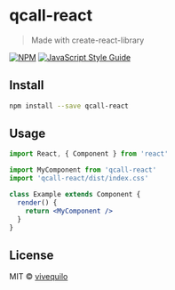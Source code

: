 # qcall-react

> Made with create-react-library

[![NPM](https://img.shields.io/npm/v/qcall-react.svg)](https://www.npmjs.com/package/qcall-react) [![JavaScript Style Guide](https://img.shields.io/badge/code_style-standard-brightgreen.svg)](https://standardjs.com)

## Install

```bash
npm install --save qcall-react
```

## Usage

```jsx
import React, { Component } from 'react'

import MyComponent from 'qcall-react'
import 'qcall-react/dist/index.css'

class Example extends Component {
  render() {
    return <MyComponent />
  }
}
```

## License

MIT © [vivequilo](https://github.com/vivequilo)
